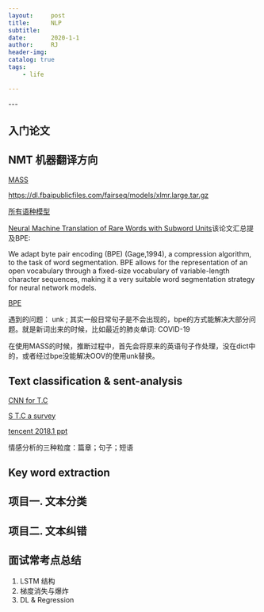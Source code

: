 ```yaml
---
layout:     post
title:      NLP
subtitle:   
date:       2020-1-1
author:     RJ
header-img: 
catalog: true
tags:
    - life

---
```

<p id = "build"></p>
---

## 入门论文






## NMT 机器翻译方向

[MASS](https://arxiv.org/pdf/1905.02450.pdf)



https://dl.fbaipublicfiles.com/fairseq/models/xlmr.large.tar.gz



[所有语种模型](https://modelrelease.blob.core.windows.net/mass/mass-middle-uncased.tar.gz)

[Neural Machine Translation of Rare Words with Subword Units](https://arxiv.org/pdf/1508.07909.pdf)该论文汇总提及BPE:

We adapt byte pair encoding (BPE) (Gage,1994), a compression algorithm, to the task of word segmentation. BPE allows for the representation of an open vocabulary through a fixed-size vocabulary of variable-length character sequences, making it a very suitable word segmentation strategy for neural network models.

[BPE](https://en.wikipedia.org/wiki/Byte_pair_encoding)


遇到的问题： unk ; 其实一般日常句子是不会出现的，bpe的方式能解决大部分问题。就是新词出来的时候，比如最近的肺炎单词: COVID-19

在使用MASS的时候，推断过程中，首先会将原来的英语句子作处理，没在dict中的，或者经过bpe没能解决OOV的使用unk替换。


## Text classification & sent-analysis
[CNN for T.C](https://arxiv.org/abs/1408.5882)

[S T.C a survey](https://zhuanlan.zhihu.com/p/58707338)

[tencent 2018.1 ppt](https://cloud.tencent.com/developer/article/1029091)

情感分析的三种粒度：篇章；句子；短语


## Key word extraction



## 项目一. 文本分类


## 项目二. 文本纠错



## 面试常考点总结

1. LSTM 结构
2. 梯度消失与爆炸
3. DL & Regression
